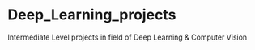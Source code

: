 # Deep_Learning_projects
Intermediate Level projects in field of Deep Learning &amp; Computer Vision
